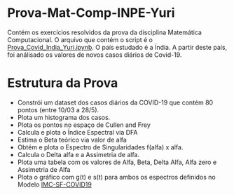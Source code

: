 # Prova-Mat-Comp-INPE-Yuri
Contém os exercícios resolvidos da prova da disciplina Matemática Computacional. O arquivo que contém o script é o <a href="https://github.com/YuriDomaradzki/Prova-Mat-Comp-INPE-Yuri/blob/master/Prova_Covid_India_Yuri.ipynb">Prova_Covid_India_Yuri.ipynb</a>. O país estudado é a Índia. A partir deste país, foi análisado os valores de novos casos diários de Covid-19.

<h1>Estrutura da Prova</h1>
<ul>
    <li>Constrói um dataset dos casos diários da COVID-19 que contém 80 pontos (entre 10/03 a 28/5).</li>
    <li>Plota um histograma dos casos.</li>
    <li>Plota os pontos no espaço de Cullen and Frey </li>
    <li>Calcula e plota o Índice Espectral via DFA</li>
    <li>Estima o Beta teórico via valor de alfa</li>
    <li>Obtém e plota o Espectro de Singularidades f(alfa) x alfa. </li>
    <li>Calcula o Delta alfa e a Assimetria de alfa. </li>
    <li>Plota uma tabela com os valores de Alfa, Beta, Delta Alfa, Alfa zero e Assimetria de Alfa</li>
    <li>Plota o gráfico com g(t) e s(t) para ambos os espectros definidos no Modelo <a href="https://github.com/YuriDomaradzki/Prova-Mat-Comp-INPE-Yuri/blob/master/Prova-CAP238-2020-modelo-atualizado.pdf">IMC-SF-COVID19</a></li>
  </ul>
